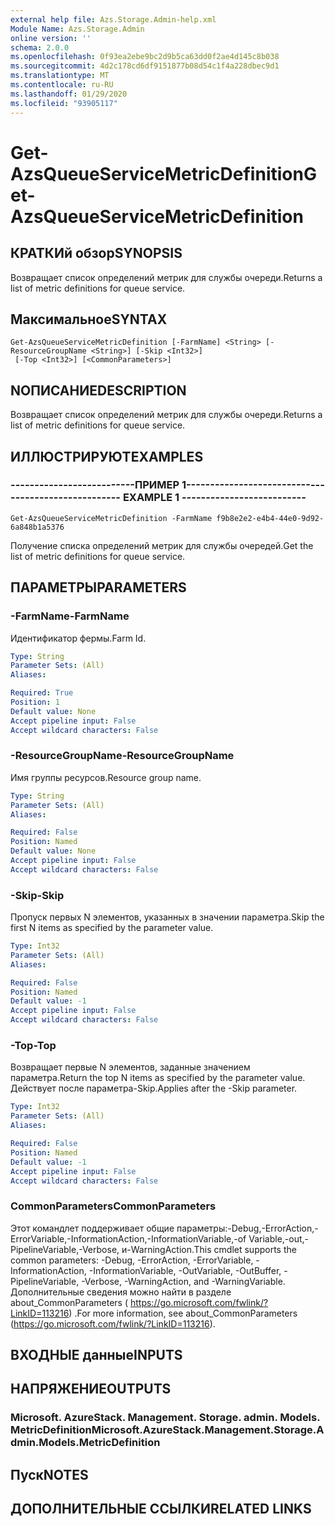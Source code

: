 ```yaml
---
external help file: Azs.Storage.Admin-help.xml
Module Name: Azs.Storage.Admin
online version: ''
schema: 2.0.0
ms.openlocfilehash: 0f93ea2ebe9bc2d9b5ca63dd0f2ae4d145c8b038
ms.sourcegitcommit: 4d2c178cd6df9151877b08d54c1f4a228dbec9d1
ms.translationtype: MT
ms.contentlocale: ru-RU
ms.lasthandoff: 01/29/2020
ms.locfileid: "93905117"
---
```

# <span data-ttu-id="df16d-101">Get-AzsQueueServiceMetricDefinition</span><span class="sxs-lookup"><span data-stu-id="df16d-101">Get-AzsQueueServiceMetricDefinition</span></span>

## <span data-ttu-id="df16d-102">КРАТКИй обзор</span><span class="sxs-lookup"><span data-stu-id="df16d-102">SYNOPSIS</span></span>
<span data-ttu-id="df16d-103">Возвращает список определений метрик для службы очереди.</span><span class="sxs-lookup"><span data-stu-id="df16d-103">Returns a list of metric definitions for queue service.</span></span>

## <span data-ttu-id="df16d-104">Максимальное</span><span class="sxs-lookup"><span data-stu-id="df16d-104">SYNTAX</span></span>

```
Get-AzsQueueServiceMetricDefinition [-FarmName] <String> [-ResourceGroupName <String>] [-Skip <Int32>]
 [-Top <Int32>] [<CommonParameters>]
```

## <span data-ttu-id="df16d-105">NОПИСАНИЕ</span><span class="sxs-lookup"><span data-stu-id="df16d-105">DESCRIPTION</span></span>
<span data-ttu-id="df16d-106">Возвращает список определений метрик для службы очереди.</span><span class="sxs-lookup"><span data-stu-id="df16d-106">Returns a list of metric definitions for queue service.</span></span>

## <span data-ttu-id="df16d-107">ИЛЛЮСТРИРУЮТ</span><span class="sxs-lookup"><span data-stu-id="df16d-107">EXAMPLES</span></span>

### <span data-ttu-id="df16d-108">--------------------------ПРИМЕР 1--------------------------</span><span class="sxs-lookup"><span data-stu-id="df16d-108">-------------------------- EXAMPLE 1 --------------------------</span></span>
```
Get-AzsQueueServiceMetricDefinition -FarmName f9b8e2e2-e4b4-44e0-9d92-6a848b1a5376
```

<span data-ttu-id="df16d-109">Получение списка определений метрик для службы очередей.</span><span class="sxs-lookup"><span data-stu-id="df16d-109">Get the list of metric definitions for queue service.</span></span>

## <span data-ttu-id="df16d-110">ПАРАМЕТРЫ</span><span class="sxs-lookup"><span data-stu-id="df16d-110">PARAMETERS</span></span>

### <span data-ttu-id="df16d-111">-FarmName</span><span class="sxs-lookup"><span data-stu-id="df16d-111">-FarmName</span></span>
<span data-ttu-id="df16d-112">Идентификатор фермы.</span><span class="sxs-lookup"><span data-stu-id="df16d-112">Farm Id.</span></span>

```yaml
Type: String
Parameter Sets: (All)
Aliases: 

Required: True
Position: 1
Default value: None
Accept pipeline input: False
Accept wildcard characters: False
```

### <span data-ttu-id="df16d-113">-ResourceGroupName</span><span class="sxs-lookup"><span data-stu-id="df16d-113">-ResourceGroupName</span></span>
<span data-ttu-id="df16d-114">Имя группы ресурсов.</span><span class="sxs-lookup"><span data-stu-id="df16d-114">Resource group name.</span></span>

```yaml
Type: String
Parameter Sets: (All)
Aliases: 

Required: False
Position: Named
Default value: None
Accept pipeline input: False
Accept wildcard characters: False
```

### <span data-ttu-id="df16d-115">-Skip</span><span class="sxs-lookup"><span data-stu-id="df16d-115">-Skip</span></span>
<span data-ttu-id="df16d-116">Пропуск первых N элементов, указанных в значении параметра.</span><span class="sxs-lookup"><span data-stu-id="df16d-116">Skip the first N items as specified by the parameter value.</span></span>

```yaml
Type: Int32
Parameter Sets: (All)
Aliases: 

Required: False
Position: Named
Default value: -1
Accept pipeline input: False
Accept wildcard characters: False
```

### <span data-ttu-id="df16d-117">-Top</span><span class="sxs-lookup"><span data-stu-id="df16d-117">-Top</span></span>
<span data-ttu-id="df16d-118">Возвращает первые N элементов, заданные значением параметра.</span><span class="sxs-lookup"><span data-stu-id="df16d-118">Return the top N items as specified by the parameter value.</span></span>
<span data-ttu-id="df16d-119">Действует после параметра-Skip.</span><span class="sxs-lookup"><span data-stu-id="df16d-119">Applies after the -Skip parameter.</span></span>

```yaml
Type: Int32
Parameter Sets: (All)
Aliases: 

Required: False
Position: Named
Default value: -1
Accept pipeline input: False
Accept wildcard characters: False
```

### <span data-ttu-id="df16d-120">CommonParameters</span><span class="sxs-lookup"><span data-stu-id="df16d-120">CommonParameters</span></span>
<span data-ttu-id="df16d-121">Этот командлет поддерживает общие параметры:-Debug,-ErrorAction,-ErrorVariable,-InformationAction,-InformationVariable,-of Variable,-out,-PipelineVariable,-Verbose, и-WarningAction.</span><span class="sxs-lookup"><span data-stu-id="df16d-121">This cmdlet supports the common parameters: -Debug, -ErrorAction, -ErrorVariable, -InformationAction, -InformationVariable, -OutVariable, -OutBuffer, -PipelineVariable, -Verbose, -WarningAction, and -WarningVariable.</span></span> <span data-ttu-id="df16d-122">Дополнительные сведения можно найти в разделе about_CommonParameters ( https://go.microsoft.com/fwlink/?LinkID=113216) .</span><span class="sxs-lookup"><span data-stu-id="df16d-122">For more information, see about_CommonParameters (https://go.microsoft.com/fwlink/?LinkID=113216).</span></span>

## <span data-ttu-id="df16d-123">ВХОДНЫЕ данные</span><span class="sxs-lookup"><span data-stu-id="df16d-123">INPUTS</span></span>

## <span data-ttu-id="df16d-124">НАПРЯЖЕНИЕ</span><span class="sxs-lookup"><span data-stu-id="df16d-124">OUTPUTS</span></span>

### <span data-ttu-id="df16d-125">Microsoft. AzureStack. Management. Storage. admin. Models. MetricDefinition</span><span class="sxs-lookup"><span data-stu-id="df16d-125">Microsoft.AzureStack.Management.Storage.Admin.Models.MetricDefinition</span></span>

## <span data-ttu-id="df16d-126">Пуск</span><span class="sxs-lookup"><span data-stu-id="df16d-126">NOTES</span></span>

## <span data-ttu-id="df16d-127">ДОПОЛНИТЕЛЬНЫЕ ССЫЛКИ</span><span class="sxs-lookup"><span data-stu-id="df16d-127">RELATED LINKS</span></span>


